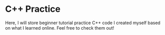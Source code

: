# C++ Practice
Here, I will store beginner tutorial practice C++ code I created myself based on what I learned online. Feel free to check them out!
